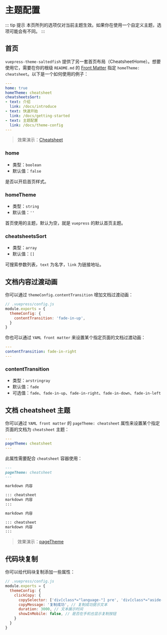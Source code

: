 # 主题配置

::: tip 提示
本页所列的选项仅对当前主题生效。如果你在使用一个自定义主题，选项可能会有不同。
:::

## 首页

`vuepress-theme-saltedfish` 提供了另一套首页布局（CheatsheetHome）。想要使用它，需要在你的根级 `README.md` 的 [Front Matter](https://vuepress.vuejs.org/zh/guide/markdown.html#front-matter) 指定 `homeTheme: cheatsheet`。以下是一个如何使用的例子：

``` yaml
---
home: true
homeTheme: cheatsheet
cheatsheetsSort:
- text: 介绍
  link: /docs/introduce
- text: 快速开始
  link: /docs/getting-started
- text: 主题配置
  link: /docs/theme-config
---
```

> 效果演示：[Cheatsheet](/example/cheatsheet-home)

### home

- 类型：`boolean`
- 默认值：`false`

是否以开启首页样式。

### homeTheme

- 类型：`string`
- 默认值：`''`

首页使用的主题，默认为空，就是 `vuepress` 的默认首页主题。

### cheatsheetsSort

- 类型：`array`
- 默认值：`[]`

可搜索参数列表，`text` 为名字，`link` 为链接地址。

## 文档内容过渡动画

你可以通过 `themeConfig.contentTransition` 增加文档过渡动画：

``` js
// .vuepress/config.js
module.exports = {
  themeConfig: {
    contentTransition: 'fade-in-up',
  }
}
```

你也可以通过 `YAML front matter` 来设置某个指定页面的文档过渡动画：

``` yaml
---
contentTransition: fade-in-right
---
```

### contentTransition

- 类型：`arstringray`
- 默认值：`fade`
- 可选值：`fade`、`fade-in-up`、`fade-in-right`、`fade-in-down`、`fade-in-left`

## 文档 cheatsheet 主题

你可以通过 `YAML front matter` 的 `pageTheme: cheatsheet` 属性来设置某个指定页面的文档为 `cheatsheet` 主题：

``` yaml
---
pageTheme: cheatsheet
---
```

此属性需要配合 `cheatsheet` 容器使用：

``` md
---
pageTheme: cheatsheet
---

markdown 内容

::: cheatsheet
markdown 内容
:::

markdown 内容

::: cheatsheet
markdown 内容
:::
```

> 效果演示：[pageTheme](/example/page-theme)

## 代码块复制

你可以给代码块复制添加一些属性：

``` js
// .vuepress/config.js
module.exports = {
  themeConfig: {
    clickCopy: {
      copySelector: ['div[class*="language-"] pre', 'div[class*="aside-code"] aside'], // 代码块选择器
      copyMessage: '复制成功', // 复制成功提示文本
      duration: 3000, // 文本展示时间
      showInMobile: false, // 是否在手机也显示复制按钮
    }
  }
}
```